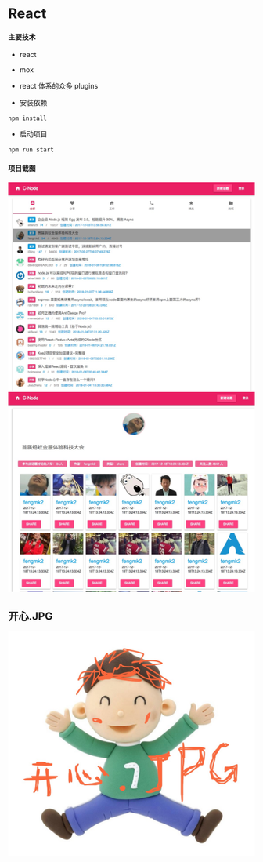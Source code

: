 # React



#### 主要技术

- react
- mox
- react 体系的众多 plugins


- 安装依赖

```
npm install
```

- 启动项目

```
npm run start
```



#### 项目截图

<img src="https://github.com/tonyjiafan/React-po/blob/master/img/38EB1A00-9F13-4650-B07C-6290EEF71295.png" />



<img src="https://github.com/tonyjiafan/React-po/blob/master/img/BF676EF6-BCA2-4596-B221-B0017825122F.png" />



##                                    开心.JPG

<img src="https://github.com/tonyjiafan/React-po/blob/master/img/timg.png" />
